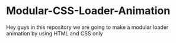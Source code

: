 # Modular-CSS-Loader-Animation
Hey guys in this repository we are going to make a modular loader animation by using HTML and CSS only
